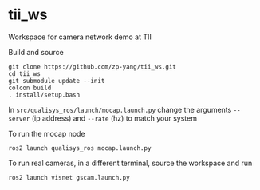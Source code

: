 # tii_ws
Workspace for camera network demo at TII

Build and source
```
git clone https://github.com/zp-yang/tii_ws.git
cd tii_ws
git submodule update --init
colcon build
. install/setup.bash
```

In `src/qualisys_ros/launch/mocap.launch.py` change the arguments
`--server` (ip address) and `--rate` (hz) to match your system

To run the mocap node

`ros2 launch qualisys_ros mocap.launch.py`


To run real cameras, in a different terminal, source the workspace and run

`ros2 launch visnet gscam.launch.py`

